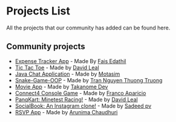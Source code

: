 # Projects List

All the projects that our community has added can be found here.

## Community projects

- [Expense Tracker App](https://github.com/E-fais/Reactjs-expense-tracker) - Made By [Fais Edathil](https://github.com/E-fais)
- [Tic Tac Toe](https://github.com/Panquesito7/tic-tac-toe) - Made by [David Leal](https://github.com/Panquesito7)
- [Java Chat Application](https://github.com/motasimmakki/Chat-Application-In-Java) - Made by [Motasim](https://github.com/motasimmakki)
- [Snake-Game-OOP](https://github.com/thuongtruong1009/Snake-Game-OOP) - Made by [Tran Nguyen Thuong Truong](https://github.com/thuongtruong1009)
- [Movie App](https://github.com/TAKANOME-DEV/vidly-client) - Made by [Takanome Dev](https://github.com/TAKANOME-DEV)
- [Connect4 Console Game](https://github.com/NONAME1103/Connect4) - Made by [Franco Aparicio](https://github.com/NONAME1103)
- [PanqKart: Minetest Racing!](https://github.com/panqkart/panqkart) - Made by [David Leal](https://github.com/Panquesito7)
- [SocialBook: An Instagram clone!](https://github.com/Sadeedpv/socialbook_frontend) - Made by [Sadeed pv](https://github.com/Sadeedpv)
- [RSVP App](https://github.com/tinniaru3005/RSVP-App) - Made by [Arunima Chaudhuri](https://github.com/tinniaru3005)
